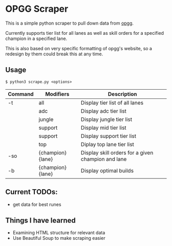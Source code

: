 # OPGG Scraper

This is a simple python scraper to pull down data from [opgg](https://op.gg).

Currently supports tier list for all lanes as well as skill orders for a specified champion in a specified lane.

This is also based on very specific formatting of opgg's website, so a redesign by them could break this at any time.

## Usage
```
$ python3 scrape.py <options>
```
|Command|Modifiers|Description|
|-|-|-|
|-t|all|Display tier list of all lanes|
||adc|Display adc tier list|
||jungle|Display jungle tier list|
||support|Display mid tier list|
||support|Display support tier  list|
||top|Diplay top lane tier list|
|-so|{champion} {lane} |Display skill orders for a given champion and lane|
|-b| {champion} {lane} | Display optimal builds|

## Current TODOs:
* get data for best runes

## Things I have learned
* Examining HTML structure for relevant data
* Use Beautiful Soup to make scraping easier
